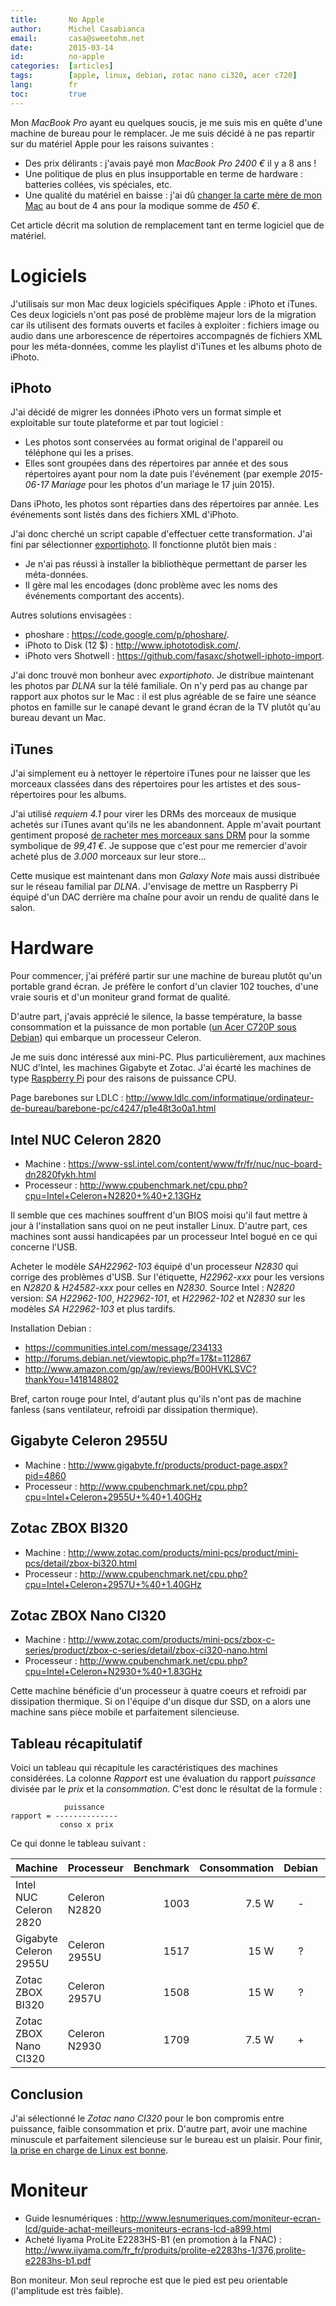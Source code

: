 ```yaml
---
title:       No Apple
author:      Michel Casabianca
email:       casa@sweetohm.net
date:        2015-03-14
id:          no-apple
categories:  [articles]
tags:        [apple, linux, debian, zotac nano ci320, acer c720]
lang:        fr
toc:         true
---
```


Mon *MacBook Pro* ayant eu quelques soucis, je me suis mis en quête d'une machine de bureau pour le remplacer. Je me suis décidé à ne pas repartir sur du matériel Apple pour les raisons suivantes :

- Des prix délirants : j'avais payé mon *MacBook Pro* *2400 €* il y a 8 ans !
- Une politique de plus en plus insupportable en terme de hardware : batteries collées, vis spéciales, etc.
- Une qualité du matériel en baisse : j'ai dû [changer la carte mère de mon Mac](http://sweetohm.net/blog/95.html) au bout de 4 ans pour la modique somme de *450 €*.

Cet article décrit ma solution de remplacement tant en terme logiciel que de matériel.

<!--more-->

Logiciels
=========

J'utilisais sur mon Mac deux logiciels spécifiques Apple : iPhoto et iTunes. Ces deux logiciels n'ont pas posé de problème majeur lors de la migration car ils utilisent des formats ouverts et faciles à exploiter : fichiers image ou audio dans une arborescence de répertoires accompagnés de fichiers XML pour les méta-données, comme les playlist d'iTunes et les albums photo de iPhoto.

iPhoto
------

J'ai décidé de migrer les données iPhoto vers un format simple et exploitable sur toute plateforme et par tout logiciel :

- Les photos sont conservées au format original de l'appareil ou téléphone qui les a prises.
- Elles sont groupées dans des répertoires par année et des sous répertoires ayant pour nom la date puis l'événement (par exemple *2015-06-17 Mariage* pour les photos d'un mariage le 17 juin 2015).

Dans iPhoto, les photos sont réparties dans des répertoires par année. Les événements sont listés dans des fichiers XML d'iPhoto.

J'ai donc cherché un script capable d'effectuer cette transformation. J'ai fini par sélectionner [exportiphoto](https://github.com/BMorearty/exportiphoto). Il fonctionne plutôt bien mais :

- Je n'ai pas réussi à installer la bibliothèque permettant de parser les méta-données.
- Il gère mal les encodages (donc problème avec les noms des événements comportant des accents).

Autres solutions envisagées :

- phoshare : <https://code.google.com/p/phoshare/>.
- iPhoto to Disk (12 $) : <http://www.iphototodisk.com/>.
- iPhoto vers Shotwell : <https://github.com/fasaxc/shotwell-iphoto-import>.

J'ai donc trouvé mon bonheur avec *exportiphoto*. Je distribue maintenant les photos par *DLNA* sur la télé familiale. On n'y perd pas au change par rapport aux photos sur le Mac : il est plus agréable de se faire une séance photos en famille sur le canapé devant le grand écran de la TV plutôt qu'au bureau devant un Mac.

iTunes
------

J'ai simplement eu à nettoyer le répertoire iTunes pour ne laisser que les morceaux classées dans des répertoires pour les artistes et des sous-répertoires pour les albums.

J'ai utilisé *requiem 4.1* pour virer les DRMs des morceaux de musique achetés sur iTunes avant qu'ils ne les abandonnent. Apple m'avait pourtant gentiment proposé [de racheter mes morceaux sans DRM](http://sweetohm.net/blog/28.html) pour la somme symbolique de *99,41 €*. Je suppose que c'est pour me remercier d'avoir acheté plus de *3.000* morceaux sur leur store...

Cette musique est maintenant dans mon *Galaxy Note* mais aussi distribuée sur le réseau familial par *DLNA*. J'envisage de mettre un Raspberry Pi équipé d'un DAC derrière ma chaîne pour avoir un rendu de qualité dans le salon.

Hardware
========

Pour commencer, j'ai préféré partir sur une machine de bureau plutôt qu'un portable grand écran. Je préfère le confort d'un clavier 102 touches, d'une vraie souris et d'un moniteur grand format de qualité.

D'autre part, j'avais apprécié le silence, la basse température, la basse consommation et la puissance de mon portable ([un Acer C720P sous Debian](http://sweetohm.net/article/debian-jessie-zotac-nano-ci320.html)) qui embarque un processeur Celeron.

Je me suis donc intéressé aux mini-PC. Plus particulièrement, aux machines NUC d'Intel, les machines Gigabyte et Zotac. J'ai écarté les machines de type [Raspberry Pi](http://sweetohm.net/article/raspi-un-an.html) pour des raisons de puissance CPU.

Page barebones sur LDLC : <http://www.ldlc.com/informatique/ordinateur-de-bureau/barebone-pc/c4247/p1e48t3o0a1.html>

Intel NUC Celeron 2820
----------------------

- Machine : <https://www-ssl.intel.com/content/www/fr/fr/nuc/nuc-board-dn2820fykh.html>
- Processeur : <http://www.cpubenchmark.net/cpu.php?cpu=Intel+Celeron+N2820+%40+2.13GHz>

Il semble que ces machines souffrent d'un BIOS moisi qu'il faut mettre à jour à l'installation sans quoi on ne peut installer Linux. D'autre part, ces machines sont aussi handicapées par un processeur Intel bogué en ce qui concerne l'USB.

Acheter le modèle *SAH22962-103* équipé d'un processeur *N2830* qui corrige des problèmes d'USB. Sur l'étiquette, *H22962-xxx* pour les versions en *N2820* & *H24582-xxx* pour celles en *N2830*. Source Intel : *N2820* version: *SA H22962-100*, *H22962-101*, et *H22962-102* et *N2830* sur les modèles *SA H22962-103* et plus tardifs.

Installation Debian :

- <https://communities.intel.com/message/234133>
- <http://forums.debian.net/viewtopic.php?f=17&t=112867>
- <http://www.amazon.com/gp/aw/reviews/B00HVKLSVC?thankYou=1418148802>

Bref, carton rouge pour Intel, d'autant plus qu'ils n'ont pas de machine fanless (sans ventilateur, refroidi par dissipation thermique).

Gigabyte Celeron 2955U
----------------------

- Machine : <http://www.gigabyte.fr/products/product-page.aspx?pid=4860>
- Processeur : <http://www.cpubenchmark.net/cpu.php?cpu=Intel+Celeron+2955U+%40+1.40GHz>

Zotac ZBOX BI320
----------------

- Machine : <http://www.zotac.com/products/mini-pcs/product/mini-pcs/detail/zbox-bi320.html>
- Processeur : <http://www.cpubenchmark.net/cpu.php?cpu=Intel+Celeron+2957U+%40+1.40GHz>

Zotac ZBOX Nano CI320
---------------------

- Machine : <http://www.zotac.com/products/mini-pcs/zbox-c-series/product/zbox-c-series/detail/zbox-ci320-nano.html>
- Processeur : <http://www.cpubenchmark.net/cpu.php?cpu=Intel+Celeron+N2930+%40+1.83GHz>

Cette machine bénéficie d'un processeur à quatre coeurs et refroidi par dissipation thermique. Si on l'équipe d'un disque dur SSD, on a alors une machine sans pièce mobile et parfaitement silencieuse.

Tableau récapitulatif
---------------------

Voici un tableau qui récapitule les caractéristiques des machines considérées. La colonne *Rapport* est une évaluation du rapport *puissance* divisée par le *prix* et la *consommation*. C'est donc le résultat de la formule :

                puissance
    rapport = --------------
               conso x prix

Ce qui donne le tableau suivant :

Machine                | Processeur    | Benchmark | Consommation | Debian | Prix | Rapport
---------------------- | ------------- | --------: | -----------: | :----: | ---: | ------:
Intel NUC Celeron 2820 | Celeron N2820 | 1003      | 7.5 W        | -      | 125  | 1.07
Gigabyte Celeron 2955U | Celeron 2955U | 1517      | 15 W         | ?      | 135  | 0.75
Zotac ZBOX BI320       | Celeron 2957U | 1508      | 15 W         | ?      | 109  | 0.92
Zotac ZBOX Nano CI320  | Celeron N2930 | 1709      | 7.5 W        | +      | 155  | 1.47

Conclusion
----------

J'ai sélectionné le *Zotac nano CI320* pour le bon compromis entre puissance, faible consommation et prix. D'autre part, avoir une machine minuscule et parfaitement silencieuse sur le bureau est un plaisir. Pour finir, [la prise en charge de Linux est bonne](http://sweetohm.net/article/debian-jessie-zotac-nano-ci320.html).

Moniteur
========

- Guide lesnumériques : <http://www.lesnumeriques.com/moniteur-ecran-lcd/guide-achat-meilleurs-moniteurs-ecrans-lcd-a899.html>
- Acheté Iiyama ProLite E2283HS-B1 (en promotion à la FNAC) : <http://www.iiyama.com/fr_fr/produits/prolite-e2283hs-1/376,prolite-e2283hs-b1.pdf>

Bon moniteur. Mon seul reproche est que le pied est peu orientable (l'amplitude est très faible).
